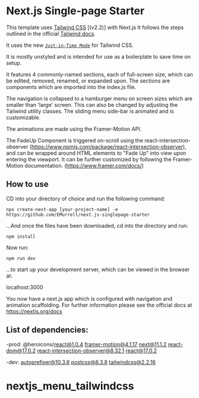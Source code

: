 # Next.js Single-page Starter

This template uses [Tailwind CSS](https://tailwindcss.com/) [(v2.2)] with Next.js It follows the steps outlined in the official [Tailwind docs](https://tailwindcss.com/docs/guides/nextjs).

It uses the new [`Just-in-Time Mode`](https://tailwindcss.com/docs/just-in-time-mode) for Tailwind CSS.

It is mostly unstyled and is intended for use as a boilerplate to save time on setup.

It features 4 commonly-named sections, each of full-screen size, which can be edited, removed, renamed, or expanded upon. The sections are components which are imported into the index.js file.

The navigation is collapsed to a hamburger menu on screen sizes which are smaller than 'large' screen. This can also be changed by adjusting the Tailwind utility classes. The sliding menu side-bar is animated and is customizable.

The animations are made using the Framer-Motion API.

The FadeUp Component is triggered on-scroll using the react-intersection-observer (<https://www.npmjs.com/package/react-intersection-observer>), and can be wrapped around HTML elements to "Fade Up" into view upon entering the viewport. It can be further customized by following the Framer-Motion documentation.
(<https://www.framer.com/docs/>)

## How to use

CD into your directory of choice and run the following command:

`npx create-next-app [your-project-name] -e https://github.com/EMurrell/next.js-singlepage-starter`

...And once the files have been downloaded, cd into the directory and run:

`npm install`

Now run:

`npm run dev`

...to start up your development server, which can be viewed in the browser at:

localhost:3000

You now have a next.js app which is configured with navigation and animation scaffolding.
For further information please see the official docs at <https://nextjs.org/docs>

## List of dependencies:

-prod:
@heroicons/react@1.0.4
framer-motion@4.1.17
next@11.1.2
react-dom@17.0.2
react-intersection-observer@8.32.1
react@17.0.2

-dev:
autoprefixer@10.3.6
postcss@8.3.8
tailwindcss@2.2.16
# nextjs_menu_tailwindcss
